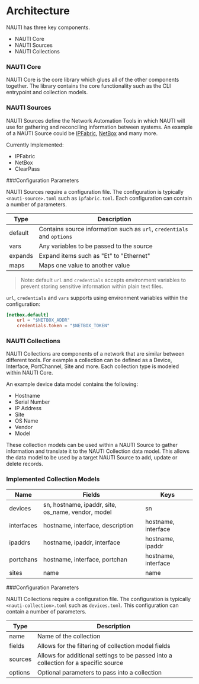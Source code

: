 # Architecture

NAUTI has three key components.

- NAUTI Core
- NAUTI Sources
- NAUTI Collections

### NAUTI Core

NAUTI Core is the core library which glues all of the other components together. The library contains the core functionality such as the CLI entrypoint and collection models.

### NAUTI Sources

NAUTI Sources define the Network Automation Tools in which NAUTI will use for gathering and reconciling information between systems. An example of a NAUTI Source could be [IPFabric](https://ipfabric.io), [NetBox](https://github.com/netbox-community/netbox) and many more.

Currently Implemented:

 - IPFabric
 - NetBox
 - ClearPass


###Configuration Parameters

NAUTI Sources require a configuration file. The configuration is typically `<nauti-source>.toml` such as `ipfabric.toml`. Each configuration can contain a number of parameters.

| Type | Description |
| --- | --- |
| default | Contains source information such as `url`, `credentials` and `options` |
| vars | Any variables to be passed to the source |
| expands | Expand items such as "Et" to "Ethernet" |
| maps | Maps one value to another value |

> Note: default `url` and `credentials` accepts environment variables to prevent storing sensitive information within plain text files.

`url`, `credentials` and `vars` supports using environment variables within the configuration:

```toml
[netbox.default]
    url = "$NETBOX_ADDR"
    credentials.token = "$NETBOX_TOKEN"
```

### NAUTI Collections

NAUTI Collections are components of a network that are similar between different tools. For example a collection can be defined as a Device, Interface, PortChannel, Site and more. Each collection type is modeled within NAUTI Core.

An example device data model contains the following:

- Hostname
- Serial Number
- IP Address
- Site
- OS Name
- Vendor
- Model

These collection models can be used within a NAUTI Source to gather information and translate it to the NAUTI Collection data model. This allows the data model to be used by a target NAUTI Source to add, update or delete records.

### Implemented Collection Models

| Name | Fields | Keys |
| --- | --- | --- |
| devices | sn, hostname, ipaddr, site, os_name, vendor, model | sn |
| interfaces | hostname, interface, description | hostname, interface |
| ipaddrs | hostname, ipaddr, interface | hostname, ipaddr |
| portchans | hostname, interface, portchan | hostname, interface |
| sites | name | name |

###Configuration Parameters

NAUTI Collections require a configuration file. The configuration is typically `<nauti-collection>.toml` such as `devices.toml`. This configuration can contain a number of parameters.

| Type | Description |
| --- | --- |
| name | Name of the collection |
| fields | Allows for the filtering of collection model fields |
| sources | Allows for additional settings to be passed into a collection for a specific source |
| options | Optional parameters to pass into a collection |
